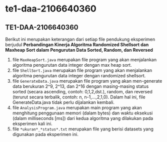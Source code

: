 # te1-daa-2106640360
TE1-DAA-2106640360
---
Berikut ini merupakan keterangan dari setiap file pendukung eksperimen berjudul **Perbandingan Kinerja Algoritma Randomized Shellsort dan Maxheap Sort dalam Pengurutan Data Sorted, Random, dan Reversed** <br>
1. file `MaxHeapSort.java` merupakan file program yang akan menjalankan algoritma pengurutan data integer dengan max heap sort.
2. file `ShellSort.java` merupakan file program yang akan menjalankan algoritma pengurutan data integer dengan randomized shellsort.
3. file `GenerateData.java` merupakan file program yang akan men-generate data berukuran 2^9, 2^13, dan 2^16 dengan masing-masing status sorted (secara ascending, contoh: 0,1,2,dst.), random, dan reversed (terurut secara terbalik, contoh: n, n-1,...,2,1,0). Dalam hal ini, file GenerateData.java tidak perlu dijalankan kembali.
4. file `AnalysisProgram.java` merupakan main program yang akan menghitung penggunaan memori (dalam bytes) dan waktu eksekusi (dalam milliseconds [ms]) dari
kedua algoritma yang dilakukan pada eksperimen kali ini.
5. file `*ukuran*_*status*.txt` merupakan file yang berisi datasets yang digunakan pada eksperimen ini.

